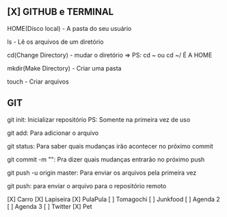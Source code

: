 ## [X] GITHUB e TERMINAL
HOME(Disco local) - A pasta do seu usuário

ls - Lê os arquivos de um diretório

cd(Change Directory) - mudar o diretório => PS: cd ~ ou cd ~/ É A HOME

mkdir(Make Directory) - Criar uma pasta

touch - Criar arquivos


## GIT
git init: Inicializar repositório PS: Somente na primeira vez de uso

git add: Para adicionar o arquivo

git status: Para saber quais mudanças irão acontecer no próximo commit

git commit -m "": Pra dizer quais mudanças entrarão no próximo push

git push -u origin master: Para enviar os arquivos pela primeira vez

git push: para enviar o arquivo para o repositório remoto



[X] Carro
[X] Lapiseira
[X] PulaPula
[ ] Tomagochi
[ ] Junkfood
[ ] Agenda 2 
[ ] Agenda 3
[ ] Twitter
[X] Pet